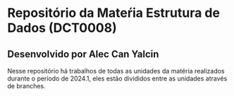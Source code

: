 # Repositório da Mateŕia Estrutura de Dados (DCT0008)

## Desenvolvido por Alec Can Yalcin

Nesse repositório há trabalhos de todas as unidades da matéria realizados durante o período de 2024.1, eles estão divididos entre as unidades através de branches.
